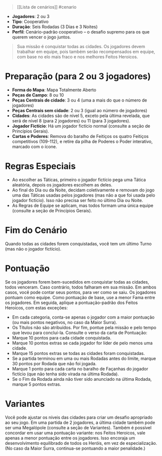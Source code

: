 > [[Lista de cenários]] #cenario

- **Jogadores**: 2 ou 3
- **Tipo**: Cooperativo
- **Duração**: Seis Rodadas (3 Dias e 3 Noites)
- **Perfil**: Cenário-padrão cooperativo – o desafio supremo para os que querem vencer o jogo juntos.

> Sua missão é conquistar todas as cidades. Os jogadores devem trabalhar em equipe, pois também serão recompensados em equipe, com base no elo mais fraco e nos melhores Feitos Heroicos.

# Preparação (para 2 ou 3 jogadores)
- **Forma do Mapa**: Mapa Totalmente Aberto
- **Peças de Campo**: 8 ou 10
- **Peças Centrais de cidade**: 3 ou 4 (uma a mais do que o número de jogadores)
- **Peças Centrais sem cidade**: 2 ou 3 (igual ao número
de jogadores)
- **Cidades**: As cidades são de nível 5, exceto pela última revelada, que será de nível 8 (para 2 jogadores) ou 11 (para 3 jogadores).
- **Jogador Fictício**: Há um jogador fictício normal (consulte a seção de Princípios Gerais).
- **Cartas e Poderes**: Remova do baralho de Feitiços os quatro Feitiços competitivos (109-112), e retire da pilha de Poderes o Poder interativo, marcado com o ícone.
# Regras Especiais
- Ao escolher as Táticas, primeiro o jogador fictício pega uma Tática aleatória, depois os jogadores escolhem as deles.
- Ao final do Dia ou da Noite, decidam coletivamente e removam do jogo uma das Táticas usadas pelos jogadores (mas não a que foi usada pelo jogador fictício). Isso não precisa ser feito no último Dia ou Noite.
- As Regras de Equipe se aplicam, mas todos formam uma única equipe (consulte a seção de Princípios Gerais).
# Fim do Cenário
Quando todas as cidades forem conquistadas, você tem um último Turno (mas não o jogador fictício).
# Pontuação
Se os jogadores forem bem-sucedidos em conquistar todas as cidades, todos venceram. Caso contrário, todos falharam em sua missão. Em ambos casos, você pode contar seus pontos, para ver como se saiu.
Os jogadores pontuam como equipe. Como pontuação de base, use a menor Fama entre os jogadores. Em seguida, aplique a pontuação-padrão dos Feitos Heroicos, com estas exceções:
- Em cada categoria, conta-se apenas o jogador com a maior pontuação (ou mais pontos negativos, no caso da Maior Surra).
- Os Títulos não são atribuídos.
Por fim, pontue pela missão e pelo tempo que levou para concluí-la. Consulte o verso da carta de Pontuação:
- Marque 10 pontos para cada cidade conquistada.
- Marque 10 pontos extras se cada jogador for líder de pelo menos uma cidade.
- Marque 15 pontos extras se todas as cidades foram conquistadas.
- Se a partida terminou em uma ou mais Rodadas antes do limite, marque 30 pontos por Rodada que não foi jogada.
- Marque 1 ponto para cada carta no baralho de Façanhas do jogador fictício (que não tenha sido virada na última Rodada).
- Se o Fim da Rodada ainda não tiver sido anunciado na última Rodada, marque 5 pontos extras.
# Variantes
Você pode ajustar os níveis das cidades para criar um desafio apropriado ao seu jogo. Em uma partida de 2 jogadores, a última cidade também pode ser uma Megalópole (consulte a seção de Variantes). Também é possível concordar em usar uma pontuação variante: nos Feitos Heroicos, vale apenas a menor pontuação entre os jogadores. Isso encoraja um desenvolvimento equilibrado de todos os Heróis, em vez de especialização. (No caso da Maior Surra, continua-se pontuando a maior penalidade.)